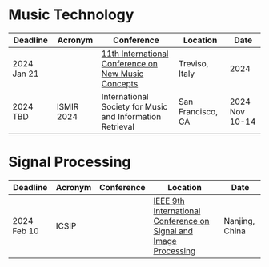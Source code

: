<!-- https://conferences.smcnetwork.org/ -->

# Music Technology
| Deadline| Acronym | Conference | Location | Date |
| --- | --- | --- | --- | --- |
| 2024 Jan 21 | | [11th International Conference on New Music Concepts](https://www.studiomusicatreviso.it/icnmc/icnmc.php) | Treviso, Italy | 2024 | 2024 Mar 23-24 |
| 2024 TBD | ISMIR 2024 | International Society for Music and Information Retrieval | San Francisco, CA | 2024 Nov 10-14 |


# Signal Processing
| Deadline| Acronym | Conference | Location | Date |
| --- | --- | --- | --- | --- |
| 2024 Feb 10 | ICSIP | | [IEEE 9th International Conference on Signal and Image Processing](http://www.icsip.org/) | Nanjing, China | 2024 Jul 12-24|
